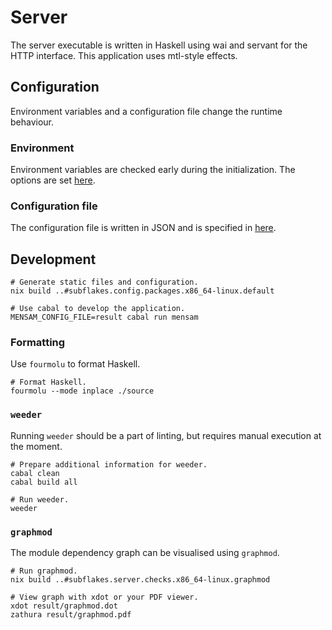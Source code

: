 # Server

The server executable is written in Haskell using wai and servant for the HTTP interface.
This application uses mtl-style effects.

## Configuration

Environment variables and a configuration file change the runtime behaviour.

### Environment

Environment variables are checked early during the initialization.
The options are set [here](./source/library/Mensam/Environment.hs).

### Configuration file

The configuration file is written in JSON and is specified in [here](./source/library/Mensam/Configuration.hs).

## Development

```
# Generate static files and configuration.
nix build ..#subflakes.config.packages.x86_64-linux.default

# Use cabal to develop the application.
MENSAM_CONFIG_FILE=result cabal run mensam
```

### Formatting

Use `fourmolu` to format Haskell.

```
# Format Haskell.
fourmolu --mode inplace ./source
```

### `weeder`

Running `weeder` should be a part of linting, but requires manual execution at the moment.

```
# Prepare additional information for weeder.
cabal clean
cabal build all

# Run weeder.
weeder
```

### `graphmod`

The module dependency graph can be visualised using `graphmod`.

```
# Run graphmod.
nix build ..#subflakes.server.checks.x86_64-linux.graphmod

# View graph with xdot or your PDF viewer.
xdot result/graphmod.dot
zathura result/graphmod.pdf
```
